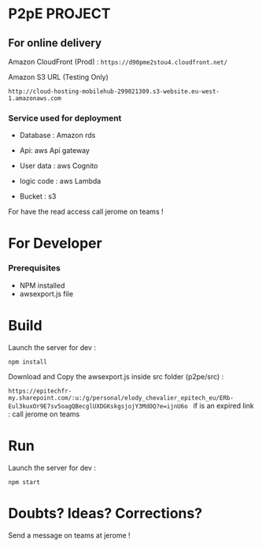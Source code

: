 # P2pE PROJECT
 ## For online delivery

Amazon CloudFront (Prod) :
```https://d90pme2stou4.cloudfront.net/ ```

Amazon S3 URL (Testing Only)

```http://cloud-hosting-mobilehub-299021309.s3-website.eu-west-1.amazonaws.com ```
### Service used for deployment
- Database : Amazon rds 

- Api: aws Api gateway

- User data : aws Cognito

- logic code : aws Lambda

- Bucket : s3

For have the read access call jerome on teams !


# For Developer
### Prerequisites
- NPM installed
- awsexport.js file 

# Build

Launch the server for dev :

```npm install ```


Download and Copy the awsexport.js inside src folder (p2pe/src) :

```https://epitechfr-my.sharepoint.com/:u:/g/personal/elody_chevalier_epitech_eu/ERb-Eul3kuxOr9E7sv5oagQBecglUXDGKskgsjojY3MdOQ?e=ijnU6o ```
if is an expired link : call jerome on teams

# Run

Launch the server for dev :

```npm start ```

# Doubts? Ideas? Corrections?

Send a message on teams at jerome !
